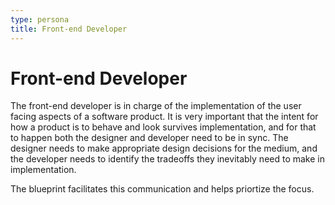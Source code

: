 ```yaml
---
type: persona
title: Front-end Developer 
---
```


# Front-end Developer

The front-end developer is in charge of the implementation of the user facing aspects of a software product.  It is very important that the intent for how a product is to behave and look survives implementation, and for that to happen both the designer and developer need to be in sync.  The designer needs to make appropriate design decisions for the medium, and the developer needs to identify the tradeoffs they inevitably need to make in implementation.

The blueprint facilitates this communication and helps priortize the
focus.
